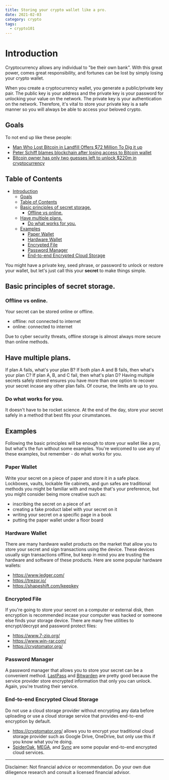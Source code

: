 ```yaml
---
title: Storing your crypto wallet like a pro.
date: 2021-02-03
category: crypto
tags: 
  - crypto101
---
```


# Introduction

Cryptocurrency allows any individual to "be their own bank". With this great power, comes great responsibility, and fortunes can be lost by simply losing your crypto wallet.

When you create a cryptocurrency wallet, you generate a public/private key pair. The public key is your address and the private key is your password for unlocking your value on the network. The private key is your authentication on the network. Therefore, it's vital to store your private key is a safe manner so you will always be able to access your beloved crypto.

## Goals

To not end up like these people:

- [Man Who Lost Bitcoin in Landfill Offers $72 Million To Dig it up](https://decrypt.co/54115/man-who-lost-bitcoin-in-landfill-offers-council-71-million-to-dig-it-up)
- [Peter Schiff blames blockchain after losing access to Bitcoin wallet](https://finance.yahoo.com/news/peter-schiff-blames-blockchain-losing-200028822.html)
- [Bitcoin owner has only two guesses left to unlock $220m in cryptocurrency](https://www.telegraph.co.uk/news/2021/01/12/bitcoin-owner-has-two-guesses-left-unlock-220m-cryptocurrency/)

## Table of Contents

- [Introduction](#introduction)
  - [Goals](#goals)
  - [Table of Contents](#table-of-contents)
  - [Basic principles of secret storage.](#basic-principles-of-secret-storage)
    - [Offline vs online.](#offline-vs-online)
  - [Have multiple plans.](#have-multiple-plans)
    - [Do what works for you.](#do-what-works-for-you)
  - [Examples](#examples)
    - [Paper Wallet](#paper-wallet)
    - [Hardware Wallet](#hardware-wallet)
    - [Encrypted File](#encrypted-file)
    - [Password Manager](#password-manager)
    - [End-to-end Encrypted Cloud Storage](#end-to-end-encrypted-cloud-storage)

You might have a private key, seed phrase, or password to unlock or restore your wallet, but let's just call this your **secret** to make things simple.

## Basic principles of secret storage.

### Offline vs online.

Your secret can be stored online or offline.

- offline: not connected to internet
- online: connected to internet

Due to cyber security threats, offline storage is almost always more secure than online methods.

## Have multiple plans.

If plan A fails, what's your plan B? If both plan A and B fails, then what's your plan C? If plan A, B, and C fail, then what's plan D? Having multiple secrets safely stored ensures you have more than one option to recover your secret incase any other plan fails. Of course, the limits are up to you.

### Do what works for you.

It doesn't have to be rocket science. At the end of the day, store your secret safely in a method that best fits your cirumstances.

## Examples

Following the basic principles will be enough to store your wallet like a pro, but what's the fun without some examples. You're welcomed to use any of these examples, but remember - do what works for you.

### Paper Wallet

Write your secret on a piece of paper and store it in a safe place. Lockboxes, vaults, lockable file cabinets, and gun safes are traditional methods you might be familiar with and maybe that's your preference, but you might consider being more creative such as:
- inscribing the secret on a piece of art
- creating a fake product label with your secret on it
- writing your secret on a specific page in a book
- putting the paper wallet under a floor board

### Hardware Wallet

There are many hardware wallet products on the market that allow you to store your secret and sign transactions using the device. These devices usually sign transactions offline, but keep in mind you are trusting  the hardware and software of these products. Here are some popular hardware wallets:
- https://www.ledger.com/
- https://trezor.io/
- https://shapeshift.com/keepkey

### Encrypted File

If you're going to store your secret on a computer or external disk, then encryption is recommended incase your computer was hacked or someone else finds your storage device. There are many free utilities to encrypt/decrypt and password protect files:
- https://www.7-zip.org/
- https://www.win-rar.com/
- https://cryptomator.org/

### Password Manager

A password manager that allows you to store your secret can be a convenient method. [LastPass](https://www.lastpass.com/) and [Bitwarden](https://bitwarden.com/) are pretty good because the service provider store encrypted information that only you can unlock. Again, you're trusting their service.

### End-to-end Encrypted Cloud Storage

Do not use a cloud storage provider without encrypting any data before uploading or use a cloud storage service that provides end-to-end encryption by default.
- https://cryptomator.org/ allows you to encrypt your traditional cloud storage provider such as Google Drive, OneDrive, but only use this if you know what you're doing.
- [SpiderOak](https://spideroak.com/), [MEGA](https://mega.io/start), and [Sync](https://www.sync.com/) are some popular end-to-end encrypted cloud services.

---

Disclaimer: Not financial advice or recommendation. Do your own due diliegence research and consult a licensed financial advisor.